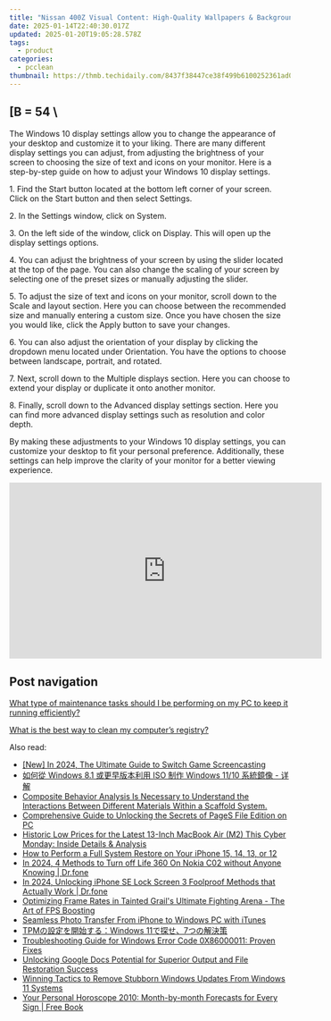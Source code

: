 ```yaml
---
title: "Nissan 400Z Visual Content: High-Quality Wallpapers & Backgrounds by YL Software"
date: 2025-01-14T22:40:30.017Z
updated: 2025-01-20T19:05:28.578Z
tags:
  - product
categories:
  - pcclean
thumbnail: https://thmb.techidaily.com/8437f38447ce38f499b6100252361ad0a548e9cd2a118e2df20ca665823d885e.jpg
---
```


## \[B = 54 \

The Windows 10 display settings allow you to change the appearance of your desktop and customize it to your liking. There are many different display settings you can adjust, from adjusting the brightness of your screen to choosing the size of text and icons on your monitor. Here is a step-by-step guide on how to adjust your Windows 10 display settings. 

1\. Find the Start button located at the bottom left corner of your screen. Click on the Start button and then select Settings.

2\. In the Settings window, click on System.

3\. On the left side of the window, click on Display. This will open up the display settings options. 

4\. You can adjust the brightness of your screen by using the slider located at the top of the page. You can also change the scaling of your screen by selecting one of the preset sizes or manually adjusting the slider.

5\. To adjust the size of text and icons on your monitor, scroll down to the Scale and layout section. Here you can choose between the recommended size and manually entering a custom size. Once you have chosen the size you would like, click the Apply button to save your changes.

6\. You can also adjust the orientation of your display by clicking the dropdown menu located under Orientation. You have the options to choose between landscape, portrait, and rotated.

7\. Next, scroll down to the Multiple displays section. Here you can choose to extend your display or duplicate it onto another monitor.

8\. Finally, scroll down to the Advanced display settings section. Here you can find more advanced display settings such as resolution and color depth. 

By making these adjustments to your Windows 10 display settings, you can customize your desktop to fit your personal preference. Additionally, these settings can help improve the clarity of your monitor for a better viewing experience.

<!-- affiliate ads begin -->
<iframe width="560" height="315" src="https://www.youtube.com/embed/gyGoQi7hsZk?si=8OcKcPUj2wSBmVZ1" title="YouTube video player" frameborder="0" allow="accelerometer; autoplay; clipboard-write; encrypted-media; gyroscope; picture-in-picture; web-share" referrerpolicy="strict-origin-when-cross-origin" allowfullscreen></iframe>
<!-- affiliate ads end -->

## Post navigation

[What type of maintenance tasks should I be performing on my PC to keep it running efficiently?](https://tools.techidaily.com/pcclean/products/)

[What is the best way to clean my computer’s registry?](https://tools.techidaily.com/pcclean/products/)

<ins class="adsbygoogle"
     style="display:block"
     data-ad-format="autorelaxed"
     data-ad-client="ca-pub-7571918770474297"
     data-ad-slot="1223367746"></ins>

<ins class="adsbygoogle"
     style="display:block"
     data-ad-client="ca-pub-7571918770474297"
     data-ad-slot="8358498916"
     data-ad-format="auto"
     data-full-width-responsive="true"></ins>

<span class="atpl-alsoreadstyle">Also read:</span>
<div><ul>
<li><a href="https://screen-recording.techidaily.com/new-in-2024-the-ultimate-guide-to-switch-game-screencasting/"><u>[New] In 2024, The Ultimate Guide to Switch Game Screencasting</u></a></li>
<li><a href="https://discover-fantastic.techidaily.com/windows-81-iso-windows-1110/"><u>如何從 Windows 8.1 或更早版本利用 ISO 制作 Windows 11/10 系統鏡像 - 详解</u></a></li>
<li><a href="https://hardware-help.techidaily.com/composite-behavior-analysis-is-necessary-to-understand-the-interactions-between-different-materials-within-a-scaffold-system/"><u>Composite Behavior Analysis Is Necessary to Understand the Interactions Between Different Materials Within a Scaffold System.</u></a></li>
<li><a href="https://techtrends.techidaily.com/comprehensive-guide-to-unlocking-the-secrets-of-pages-file-edition-on-pc/"><u>Comprehensive Guide to Unlocking the Secrets of PageS File Edition on PC</u></a></li>
<li><a href="https://hardware-tips.techidaily.com/historic-low-prices-for-the-latest-13-inch-macbook-air-m2-this-cyber-monday-inside-details-and-analysis/"><u>Historic Low Prices for the Latest 13-Inch MacBook Air (M2) This Cyber Monday: Inside Details & Analysis</u></a></li>
<li><a href="https://discover-fantastic.techidaily.com/how-to-perform-a-full-system-restore-on-your-iphone-15-14-13-or-12/"><u>How to Perform a Full System Restore on Your iPhone 15, 14, 13, or 12</u></a></li>
<li><a href="https://change-location.techidaily.com/in-2024-4-methods-to-turn-off-life-360-on-nokia-c02-without-anyone-knowing-drfone-by-drfone-virtual-android/"><u>In 2024, 4 Methods to Turn off Life 360 On Nokia C02 without Anyone Knowing | Dr.fone</u></a></li>
<li><a href="https://iphone-unlock.techidaily.com/in-2024-unlocking-iphone-se-lock-screen-3-foolproof-methods-that-actually-work-drfone-by-drfone-ios/"><u>In 2024, Unlocking iPhone SE Lock Screen 3 Foolproof Methods that Actually Work | Dr.fone</u></a></li>
<li><a href="https://program-issues.techidaily.com/optimizing-frame-rates-in-tainted-grails-ultimate-fighting-arena-the-art-of-fps-boosting/"><u>Optimizing Frame Rates in Tainted Grail's Ultimate Fighting Arena - The Art of FPS Boosting</u></a></li>
<li><a href="https://discover-fantastic.techidaily.com/seamless-photo-transfer-from-iphone-to-windows-pc-with-itunes/"><u>Seamless Photo Transfer From iPhone to Windows PC with iTunes</u></a></li>
<li><a href="https://discover-fantastic.techidaily.com/tpmwindows-117/"><u>TPMの設定を開始する：Windows 11で探せ、7つの解決策</u></a></li>
<li><a href="https://discover-fantastic.techidaily.com/troubleshooting-guide-for-windows-error-code-0x86000011-proven-fixes/"><u>Troubleshooting Guide for Windows Error Code 0X86000011: Proven Fixes</u></a></li>
<li><a href="https://discover-fantastic.techidaily.com/unlocking-google-docs-potential-for-superior-output-and-file-restoration-success/"><u>Unlocking Google Docs Potential for Superior Output and File Restoration Success</u></a></li>
<li><a href="https://discover-fantastic.techidaily.com/winning-tactics-to-remove-stubborn-windows-updates-from-windows-11-systems/"><u>Winning Tactics to Remove Stubborn Windows Updates From Windows 11 Systems</u></a></li>
<li><a href="https://novels-ebooks.techidaily.com/2208771-9780007330737-your-personal-horoscope-2010-month-by-month-forecasts-for-every-sign/"><u>Your Personal Horoscope 2010: Month-by-month Forecasts for Every Sign | Free Book</u></a></li>
</ul></div>

